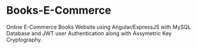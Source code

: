 # Books-E-Commerce

Online E-Commerce Books Website using Angular/ExpressJS with MySQL Database and JWT user Authentication along with Assymetric Key Cryptography.
